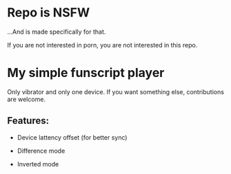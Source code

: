 # Repo is NSFW

...And is made specifically for that.

If you are not interested in porn, you are not interested in this repo.

# My simple funscript player

Only vibrator and only one device. If you want something else,
contributions are welcome.

## Features:

- Device lattency offset (for better sync)

- Difference mode

- Inverted mode
